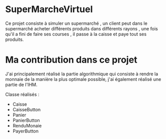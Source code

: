 # SuperMarcheVirtuel

Ce projet consiste à simuler un supermarché , un client peut dans le supermarché acheter différents produits dans différents rayons , une fois qu'il a fini de faire ses courses , il passe à la caisse et paye tout ses produits.

# Ma contribution dans ce projet

J'ai principalement réalisé la partie algorithmique qui consiste à rendre la monnaie de la manière la plus optimale possible, j'ai également réalisé une partie de l'IHM.

Classe réalisés : 

- Caisse
- CaisseButton
- Panier
- PanierButton
- RenduMonaie
- PayerButton
